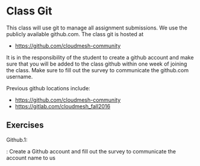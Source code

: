 Class Git
=========

This class will use git to manage all assignment submissions. We use the
publicly available github.com. The class git is hosted at

* <https://github.com/cloudmesh-community>

It is in the responsibility of the student to create a github account
and make sure that you will be added to the class github within one week
of joining the class.  Make sure
to fill out the survey to communicate the github.com username.

Previous github locations include:

* <https://github.com/cloudmesh-community>
* <https://gitlab.com/cloudmesh_fall2016>

Exercises
---------

Github.1:

:   Create a Github account and fill out the survey to communicate the
    account name to us

